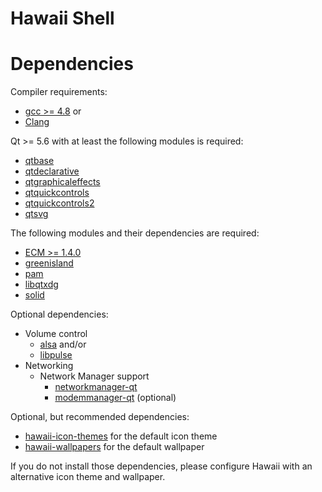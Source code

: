 Hawaii Shell
============

# Dependencies

Compiler requirements:

* [gcc >= 4.8](https://gcc.gnu.org/gcc-4.8/) or
* [Clang](http://clang.llvm.org/)

Qt >= 5.6 with at least the following modules is required:

* [qtbase](http://code.qt.io/cgit/qt/qtbase.git)
* [qtdeclarative](http://code.qt.io/cgit/qt/qtdeclarative.git)
* [qtgraphicaleffects](http://code.qt.io/cgit/qt/qtgraphicaleffects.git)
* [qtquickcontrols](http://code.qt.io/cgit/qt/qtquickcontrols.git)
* [qtquickcontrols2](http://code.qt.io/cgit/qt/qtquickcontrols2.git)
* [qtsvg](http://code.qt.io/cgit/qt/qtsvg.git)

The following modules and their dependencies are required:

* [ECM >= 1.4.0](http://quickgit.kde.org/?p=extra-cmake-modules.git)
* [greenisland](https://github.com/greenisland/greenisland)
* [pam](http://www.linux-pam.org/)
* [libqtxdg](https://github.com/lxde/libqtxdg)
* [solid](http://quickgit.kde.org/?p=solid.git)

Optional dependencies:

* Volume control
  * [alsa](http://www.alsa-project.org/main/index.php/Main_Page) and/or
  * [libpulse](https://wiki.freedesktop.org/www/Software/PulseAudio/)
* Networking
  * Network Manager support
    * [networkmanager-qt](http://quickgit.kde.org/?p=networkmanager-qt.git)
    * [modemmanager-qt](http://quickgit.kde.org/?p=modemmanager-qt.git) (optional)

Optional, but recommended dependencies:

* [hawaii-icon-themes](https://github.com/hawaii-desktop/hawaii-icon-themes) for the default icon theme
* [hawaii-wallpapers](https://github.com/hawaii-desktop/hawaii-wallpapers) for the default wallpaper

If you do not install those dependencies, please configure Hawaii with an
alternative icon theme and wallpaper.
